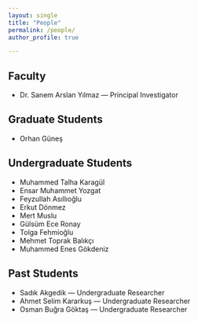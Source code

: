 ```yaml
---
layout: single
title: "People"
permalink: /people/
author_profile: true

---
```


## Faculty
- Dr. Sanem Arslan Yılmaz — Principal Investigator

## Graduate Students
- Orhan Güneş

## Undergraduate Students
- Muhammed Talha Karagül 
- Ensar Muhammet Yozgat
- Feyzullah Asıllıoğlu
- Erkut Dönmez
- Mert Muslu
- Gülsüm Ece Ronay
- Tolga Fehmioğlu
- Mehmet Toprak Balıkçı
- Muhammed Enes Gökdeniz

## Past Students
- Sadık Akgedik — Undergraduate Researcher
- Ahmet Selim Kararkuş — Undergraduate Researcher
- Osman Buğra Göktaş — Undergraduate Researcher
